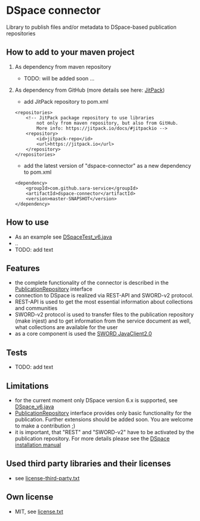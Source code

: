# DSpace connector

Library to publish files and/or metadata to DSpace-based publication repositories

## How to add to your maven project
    
1. As dependency from maven repository 
    - TODO: will be added soon ...
    
2. As dependency from GitHub (more details see here: <a href="https://jitpack.io/docs/#jitpackio" target="_blank">JitPack</a>)
    
    - add JitPack repository to pom.xml
    
	```
	<repositories>
		<!-- JitPack package repository to use libraries
			not only from maven repository, but also from GitHub.
			More info: https://jitpack.io/docs/#jitpackio -->
		<repository>
			<id>jitpack-repo</id>
			<url>https://jitpack.io</url>
		</repository>
	</repositories>
	```
    
    - add the latest version of "dspace-connector" as a new dependency to pom.xml
    
	```
	<dependency>
		<groupId>com.github.sara-service</groupId>
		<artifactId>dspace-connector</artifactId>
		<version>master-SNAPSHOT</version>
	</dependency>
	```
    
## How to use
- As an example see [DSpaceTest_v6.java](src/test/java/bwfdm/connector/dspace/test/DSpaceTest_v6.java)
- ..
- TODO: add text

## Features
- the complete functionality of the connector is described in the [PublicationRepository](src/main/java/bwfdm/connector/dspace/PublicationRepository.java) interface
- connection to DSpace is realized via REST-API and SWORD-v2 protocol.
- REST-API is used to get the most essential information about collections and communities
- SWORD-v2 protocol is used to transfer files to the publication repository (make injest) and to get information from the service document as well, what collections are available for the user 
- as a core component is used the <a href="https://github.com/swordapp/JavaClient2.0" target="_blank">SWORD JavaClient2.0</a>

## Tests
- TODO: add text

## Limitations
- for the current moment only DSpace version 6.x is supported, see [DSpace_v6.java](src/main/java/bwfdm/connector/dspace/DSpace_v6.java)
- [PublicationRepository](src/main/java/bwfdm/connector/dspace/PublicationRepository.java) interface provides only basic functionality for the publication. Further extensions should be added soon. You are welcome to make a contribution ;)
- it is important, that "REST" and "SWORD-v2" have to be activated by the publication repository. For more details please see the <a href="https://wiki.duraspace.org/display/DSDOC6x/Installing+DSpace#InstallingDSpace-InstallationInstructions" target="_blank">DSpace installation manual</a>

 
## Used third party libraries and their licenses
- see [license-third-party.txt](license-third-party.txt)
     

## Own license
- MIT, see [license.txt](license.txt)
